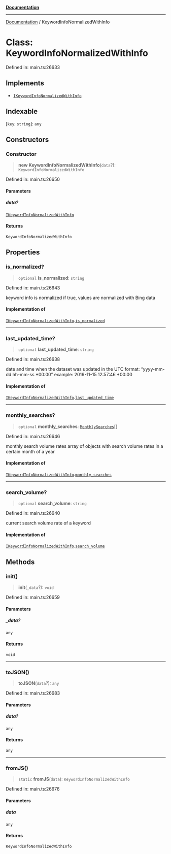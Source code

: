 [**Documentation**](../README.md)

***

[Documentation](../README.md) / KeywordInfoNormalizedWithInfo

# Class: KeywordInfoNormalizedWithInfo

Defined in: main.ts:26633

## Implements

- [`IKeywordInfoNormalizedWithInfo`](../interfaces/IKeywordInfoNormalizedWithInfo.md)

## Indexable

\[`key`: `string`\]: `any`

## Constructors

### Constructor

> **new KeywordInfoNormalizedWithInfo**(`data`?): `KeywordInfoNormalizedWithInfo`

Defined in: main.ts:26650

#### Parameters

##### data?

[`IKeywordInfoNormalizedWithInfo`](../interfaces/IKeywordInfoNormalizedWithInfo.md)

#### Returns

`KeywordInfoNormalizedWithInfo`

## Properties

### is\_normalized?

> `optional` **is\_normalized**: `string`

Defined in: main.ts:26643

keyword info is normalized
if true, values are normalized with Bing data

#### Implementation of

[`IKeywordInfoNormalizedWithInfo`](../interfaces/IKeywordInfoNormalizedWithInfo.md).[`is_normalized`](../interfaces/IKeywordInfoNormalizedWithInfo.md#is_normalized)

***

### last\_updated\_time?

> `optional` **last\_updated\_time**: `string`

Defined in: main.ts:26638

date and time when the dataset was updated
in the UTC format: “yyyy-mm-dd hh-mm-ss +00:00”
example:
2019-11-15 12:57:46 +00:00

#### Implementation of

[`IKeywordInfoNormalizedWithInfo`](../interfaces/IKeywordInfoNormalizedWithInfo.md).[`last_updated_time`](../interfaces/IKeywordInfoNormalizedWithInfo.md#last_updated_time)

***

### monthly\_searches?

> `optional` **monthly\_searches**: [`MonthlySearches`](MonthlySearches.md)[]

Defined in: main.ts:26646

monthly search volume rates
array of objects with search volume rates in a certain month of a year

#### Implementation of

[`IKeywordInfoNormalizedWithInfo`](../interfaces/IKeywordInfoNormalizedWithInfo.md).[`monthly_searches`](../interfaces/IKeywordInfoNormalizedWithInfo.md#monthly_searches)

***

### search\_volume?

> `optional` **search\_volume**: `string`

Defined in: main.ts:26640

current search volume rate of a keyword

#### Implementation of

[`IKeywordInfoNormalizedWithInfo`](../interfaces/IKeywordInfoNormalizedWithInfo.md).[`search_volume`](../interfaces/IKeywordInfoNormalizedWithInfo.md#search_volume)

## Methods

### init()

> **init**(`_data`?): `void`

Defined in: main.ts:26659

#### Parameters

##### \_data?

`any`

#### Returns

`void`

***

### toJSON()

> **toJSON**(`data`?): `any`

Defined in: main.ts:26683

#### Parameters

##### data?

`any`

#### Returns

`any`

***

### fromJS()

> `static` **fromJS**(`data`): `KeywordInfoNormalizedWithInfo`

Defined in: main.ts:26676

#### Parameters

##### data

`any`

#### Returns

`KeywordInfoNormalizedWithInfo`
